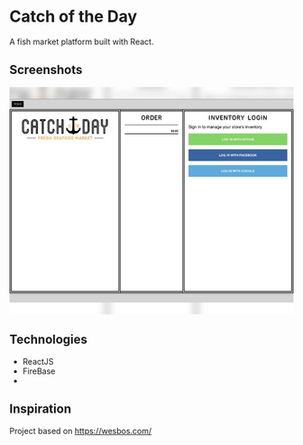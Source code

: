 # Catch of the Day
A fish market platform built with React.

## Screenshots
![Example screenshot](./catchotday.JPG)

## Technologies
* ReactJS
* FireBase
*

## Inspiration
Project based on https://wesbos.com/
